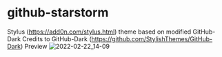 # github-starstorm
Stylus (https://add0n.com/stylus.html) theme based on modified GitHub-Dark
Credits to GitHub-Dark (https://github.com/StylishThemes/GitHub-Dark)
Preview
![2022-02-22_14-09](https://user-images.githubusercontent.com/8990544/155211056-c3181cd0-e976-4e8f-8dc9-aa2d55827c1a.png)
